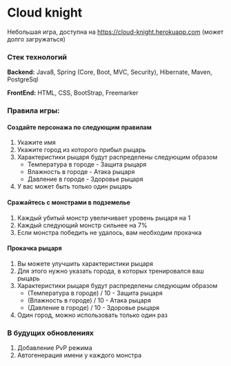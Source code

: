 # Cloud knight

Небольшая игра, доступна на https://cloud-knight.herokuapp.com
(может долго загружаться)
### Стек технологий
**Backend:** Java8, Spring (Core, Boot, MVC, Security), Hibernate, Maven, PostgreSql

**FrontEnd:** HTML, CSS, BootStrap, Freemarker

### Правила игры:

#### Создайте персонажа по следующим правилам
1. Укажите имя
2. Укажите город из которого прибыл рыцарь 
3. Характеристики рыцаря будут распределены следующим образом
    * Температура в городе  - Защита рыцаря
    * Влажность в городе - Атака рыцаря
    * Давление в городе - Здоровье рыцаря
4. У вас может быть только один рыцарь     

#### Сражайтесь с монстрами в подземелье
1. Каждый убитый монстр увеличивает уровень рыцаря на 1
2. Каждый следующий монстр сильнее на 7%
3. Если монстра победить не удалось, вам необходим прокачка
   

#### Прокачка рыцаря
1. Вы можете улучшить характеристики рыцаря
2. Для этого нужно указать города, в которых тренировался ваш рыцарь
3. Характеристики рыцаря будут распределены следующим образом
    * (Температура в городе) / 10  - Защита рыцаря
    * (Влажность в городе) / 10 - Атака рыцаря
    * (Давление в городе) / 10 - Здоровье рыцаря
4. Один город, можно использовать только один раз

### В будущих обновлениях
1. Добавление PvP режима
2. Автогенерация имени у каждого монстра
